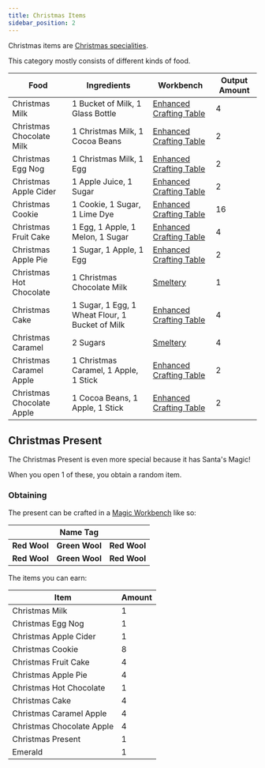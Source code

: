 ```yaml
---
title: Christmas Items
sidebar_position: 2
---
```


Christmas items are [Christmas specialities](Christmas-Seasonal-Category).

This category mostly consists of different kinds of food.

| Food | Ingredients | Workbench | Output Amount |
| ---- | ----------- | --------- | ------------- |
| Christmas Milk | 1 Bucket of Milk, 1 Glass Bottle | [Enhanced Crafting Table](../Basic-Machines/Enhanced-Crafting-Table.md) | 4 |
| Christmas Chocolate Milk | 1 Christmas Milk, 1 Cocoa Beans | [Enhanced Crafting Table](../Basic-Machines/Enhanced-Crafting-Table.md) | 2 |
| Christmas Egg Nog | 1 Christmas Milk, 1 Egg | [Enhanced Crafting Table](../Basic-Machines/Enhanced-Crafting-Table.md) | 2 |
| Christmas Apple Cider | 1 Apple Juice, 1 Sugar | [Enhanced Crafting Table](../Basic-Machines/Enhanced-Crafting-Table.md) | 2 |
| Christmas Cookie | 1 Cookie, 1 Sugar, 1 Lime Dye | [Enhanced Crafting Table](../Basic-Machines/Enhanced-Crafting-Table.md) | 16 |
| Christmas Fruit Cake | 1 Egg, 1 Apple, 1 Melon, 1 Sugar | [Enhanced Crafting Table](../Basic-Machines/Enhanced-Crafting-Table.md) | 4 |
| Christmas Apple Pie | 1 Sugar, 1 Apple, 1 Egg | [Enhanced Crafting Table](../Basic-Machines/Enhanced-Crafting-Table.md) | 2 |
| Christmas Hot Chocolate | 1 Christmas Chocolate Milk | [Smeltery](../Basic-Machines/Smeltery.md) | 1 |
| Christmas Cake | 1 Sugar, 1 Egg, 1 Wheat Flour, 1 Bucket of Milk | [Enhanced Crafting Table](../Basic-Machines/Enhanced-Crafting-Table.md) | 4 |
| Christmas Caramel | 2 Sugars | [Smeltery](../Basic-Machines/Smeltery.md) | 4 |
| Christmas Caramel Apple | 1 Christmas Caramel, 1 Apple, 1 Stick | [Enhanced Crafting Table](../Basic-Machines/Enhanced-Crafting-Table.md) | 2 |
| Christmas Chocolate Apple | 1 Cocoa Beans, 1 Apple, 1 Stick | [Enhanced Crafting Table](../Basic-Machines/Enhanced-Crafting-Table.md) | 2 |

## Christmas Present

The Christmas Present is even more special because it has Santa's Magic!

When you open 1 of these, you obtain a random item.

### Obtaining

The present can be crafted in a [Magic Workbench](../Basic-Machines/Magic-Workbench.md) like so:

|  | Name Tag |  |
| - | -------- | - |
| **Red Wool** | **Green Wool** | **Red Wool** |
| **Red Wool** | **Green Wool** | **Red Wool** |

The items you can earn:

| Item | Amount |
| ---- | ------ |
| Christmas Milk | 1 |
| Christmas Egg Nog | 1 |
| Christmas Apple Cider | 1 |
| Christmas Cookie | 8 |
| Christmas Fruit Cake | 4 |
| Christmas Apple Pie | 4 |
| Christmas Hot Chocolate | 1 |
| Christmas Cake | 4 |
| Christmas Caramel Apple | 4 |
| Christmas Chocolate Apple | 4 |
| Christmas Present | 1 |
| Emerald | 1 |
